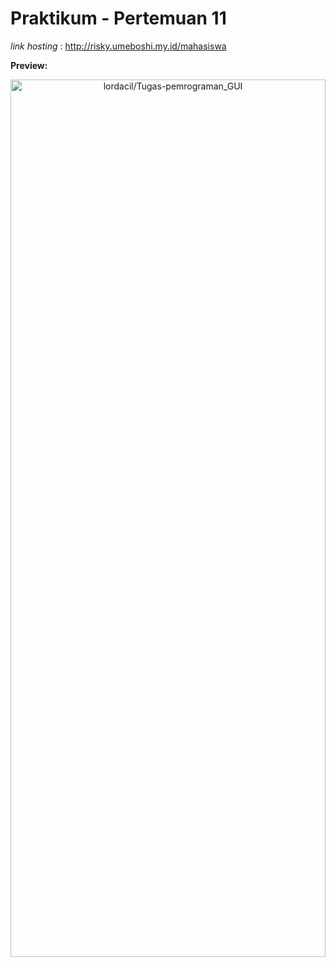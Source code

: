 # Praktikum - Pertemuan 11

*link hosting* : http://risky.umeboshi.my.id/mahasiswa

**Preview:**
<p align="center">
  <a name="top" href="#octocat-hi-there-thanks-for-visiting-">
     <img alt="lordacil/Tugas-pemrograman_GUI" height="60%" width="100%" src="https://i.ibb.co/n3FZxyv/pertemuan11-dpw.png"/>
  </a>
</p>
